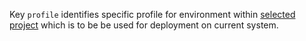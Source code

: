 
Key `profile` identifies specific profile for environment within
[selected project][1] which is to be be used for deployment on current system.

[1]: docs/configs/common/this_system_keys/project/readme.md


